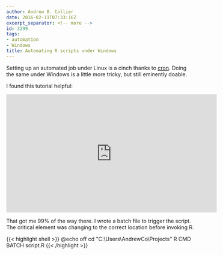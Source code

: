 ```yaml
---
author: Andrew B. Collier
date: 2016-02-11T07:33:16Z
excerpt_separator: <!-- more -->
id: 3299
tags:
- automation
- Windows
title: Automating R scripts under Windows
---
```


Setting up an automated job under Linux is a cinch thanks to [cron](https://en.wikipedia.org/wiki/Cron). Doing the same under Windows is a little more tricky, but still eminently doable.

<!--more-->

I found this tutorial helpful:

<iframe width="560" height="315" src="https://www.youtube.com/embed/UDKy5_SQy2o" frameborder="0" allowfullscreen></iframe>

That got me 99% of the way there. I wrote a batch file to trigger the script. The critical element was changing to the correct location before invoking R.

{{< highlight shell >}}
@echo off
cd "C:\Users\AndrewCo\Projects\"
R CMD BATCH script.R
{{< /highlight >}}
